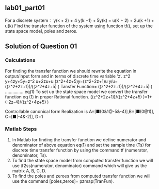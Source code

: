## lab01_part01
For a discrete system：
y(k + 2) + 4 y(k +1) + 5y(k) = u(K + 2) + 2u(k +1) + u(k)
Find the transfer function of the system using function tf(), set up the state space model, poles and zeros.

## Solution of Question 01
### Calculations
For finding the transfer function we should rewrite the equation in output/input form
and in terms of discrete time variable ‘z’.
z^2 y+4zy+5y=z^2 u+2zu+u
(z^2+4z+5)y=(z^2+2z+1)u
y/u=  ((z^2+2z+1))/((z^2+4z+5) )
Tansfer Function=  ((z^2+2z+1))/((z^2+4z+5) )    ……………   eq(1)
To set up the state space model we convert the transfer function eq (1) in proper Rational function.
((z^2+2z+1))/((z^2+4z+5) )=1+(-2z-4)/((z^2+4z+5) )

Controllable canonical form Realization is 
A=[■(0&1@-5&-4)],B=[■(0@1)],      C=[■(-4&-2)],       D=1

### Matlab Steps 
1) In Matlab for finding the transfer function we define numerator and denominator of above equation eq(1) and set the sample time (Ts) for discrete time transfer function by using the command tf (numerator, denominator, Ts).
2) To find the state space model from computed transfer function we will use tf2ss(numerator, denominator) command which will give us the matrix A, B, C, D.
3) To find the poles and zeroes from computed transfer function we will use the command [poles,zeros]= pzmap(TranFun).


